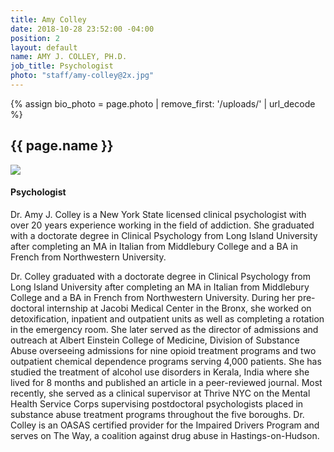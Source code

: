 ```yaml
---
title: Amy Colley
date: 2018-10-28 23:52:00 -04:00
position: 2
layout: default
name: AMY J. COLLEY, PH.D.
job_title: Psychologist
photo: "staff/amy-colley@2x.jpg"
---
```

{% assign bio_photo = page.photo | remove_first: '/uploads/' | url_decode %}

<section class="team-bio">
<h1 class="small">{{ page.name }}</h1>
<img class="team-bio-photo" src="{% asset '{{ bio_photo }}' @path %}">
<div class="team-bio-text">
    <h4>Psychologist</h4>
    <p class="preview">
        Dr. Amy J. Colley is a New York State licensed clinical psychologist with over 20 years experience working in the field of addiction. She graduated with a doctorate degree in Clinical Psychology from Long Island University after completing an MA in Italian from Middlebury College and a BA in French from Northwestern University.
    </p>
    <p>
    Dr. Colley graduated with a doctorate degree in Clinical Psychology from Long Island University after completing an MA in Italian from Middlebury College and a BA in French from Northwestern University.  During her pre-doctoral internship at Jacobi Medical Center in the Bronx, she worked on detoxification, inpatient and outpatient units as well as completing a rotation in the emergency room.  She later served as the director of admissions and outreach at Albert Einstein College of Medicine, Division of Substance Abuse overseeing admissions for nine opioid treatment programs and two outpatient chemical dependence programs serving 4,000 patients.  She has studied the treatment of alcohol use disorders in Kerala, India where she lived for 8 months and published an article in a peer-reviewed journal.  Most recently, she served as a clinical supervisor at Thrive NYC on the Mental Health Service Corps supervising postdoctoral psychologists placed in substance abuse treatment programs throughout the five boroughs.  Dr. Colley is an OASAS certified provider for the Impaired Drivers Program and serves on The Way, a coalition against drug abuse in Hastings-on-Hudson.
    </p>
</div>
<section>

